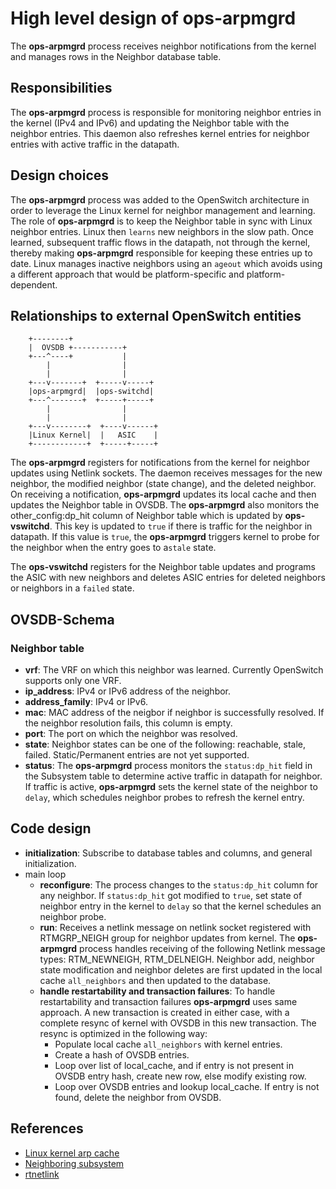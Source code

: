 High level design of ops-arpmgrd
================================

The **ops-arpmgrd** process receives neighbor notifications from the kernel and manages rows in the Neighbor database table.

Responsibilities
-----------------
The **ops-arpmgrd** process is responsible for monitoring neighbor entries in the kernel (IPv4 and IPv6) and updating the Neighbor table with the neighbor entries. This daemon also refreshes kernel entries for neighbor entries with active traffic in the datapath.

Design choices
-----------------
The **ops-arpmgrd** process was added to the OpenSwitch architecture in order to leverage the Linux kernel for neighbor management and learning. The role of **ops-arpmgrd** is to keep the Neighbor table in sync with Linux neighbor entries. Linux then `learns` new neighbors in the slow path. Once learned, subsequent traffic flows in the datapath, not through the kernel, thereby making **ops-arpmgrd** responsible for keeping these entries up to date. Linux manages inactive neighbors using an `ageout` which avoids using a different approach that would be platform-specific and platform-dependent.

Relationships to external OpenSwitch entities
---------------------------------------------
```ditaa
    +--------+
    |  OVSDB +-----------+
    +---^----+           |
        |                |
        |                |
    +---v-------+  +-----v-----+
    |ops-arpmgrd|  |ops-switchd|
    +---^-------+  +-----+-----+
        |                |
        |                |
    +---v--------+  +----v------+
    |Linux Kernel|  |   ASIC    |
    +------------+  +-----+-----+

```

The **ops-arpmgrd** registers for notifications from the kernel for neighbor updates using Netlink sockets. The daemon receives messages for the new neighbor, the modified neighbor (state change), and the deleted neighbor. On receiving a notification, **ops-arpmgrd** updates its local cache and then updates the Neighbor table in OVSDB. The **ops-arpmgrd** also monitors the other_config:dp_hit column of Neighbor table which is updated by **ops-vswitchd**. This key is updated to `true` if there is traffic for the neighbor in datapath. If this value is `true`, the **ops-arpmgrd** triggers kernel to probe for the neighbor when the entry goes to a`stale` state.

The **ops-vswitchd** registers for the Neighbor table updates and programs the ASIC with new neighbors and deletes ASIC entries for deleted neighbors or neighbors in a `failed` state.

OVSDB-Schema
------------
### Neighbor table
* **vrf**: The VRF on which this neighbor was learned. Currently OpenSwitch supports only one VRF.
* **ip_address**: IPv4 or IPv6 address of the neighbor.
* **address_family**: IPv4 or IPv6.
* **mac**: MAC address of the neigbor if neighbor is successfully resolved. If the neighbor resolution fails, this column is empty.
* **port**: The port on which the neighbor was resolved.
* **state**: Neighbor states can be one of the following: reachable, stale, failed. Static/Permanent entries are not yet supported.
* **status**: The **ops-arpmgrd** process monitors the `status:dp_hit` field in the Subsystem table to determine active traffic in datapath for neighbor. If traffic is active, **ops-arpmgrd** sets the kernel state of the neighbor to `delay`, which schedules neighbor probes to refresh the kernel entry.

Code design
-----------
* **initialization**: Subscribe to database tables and columns, and general initialization.
* main loop
  * **reconfigure**: The process changes to the `status:dp_hit` column for any neighbor. If `status:dp_hit` got modified to `true`, set state of neighbor entry in the kernel to `delay` so that the kernel schedules an neighbor probe.
  * **run**: Receives a netlink message on netlink socket registered with RTMGRP_NEIGH group for neighbor updates from kernel. The **ops-arpmgrd** process handles receiving of the following Netlink message types: RTM_NEWNEIGH, RTM_DELNEIGH. Neighbor add, neighbor state modification and neighbor deletes are first updated in the local cache `all_neighbors` and then updated to the database.
  * **handle restartability and transaction failures**: To handle restartability and transaction failures **ops-arpmgrd** uses same approach. A new transaction is created in either case, with a complete resync of kernel with OVSDB in this new transaction. The resync is optimized in the following way:
     - Populate local cache `all_neighbors` with kernel entries.
     - Create a hash of OVSDB entries.
     - Loop over list of local_cache, and if entry is not present in OVSDB entry hash, create new row, else modify existing row.
     - Loop over OVSDB entries and lookup local_cache. If entry is not found, delete the neighbor from OVSDB.

References
----------
* [Linux kernel arp cache](http://linux-ip.net/html/ether-arp.html)
* [Neighboring subsystem](http://www.linuxfoundation.org/collaborate/workgroups/networking/neighboring_subsystem)
* [rtnetlink](http://man7.org/linux/man-pages/man7/rtnetlink.7.html)
